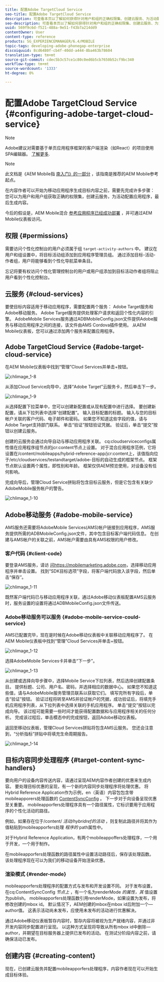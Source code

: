 ```yaml
---
title: 配置Adobe TargetCloud Service
seo-title: 配置Adobe TargetCloud Service
description: 可查看本页以了解如何获得针对用户和组的正确权限集、创建云服务、为活动配置应用程序以及最终生成内容。
seo-description: 可查看本页以了解如何获得针对用户和组的正确权限集、创建云服务、为活动配置应用程序以及最终生成内容。
uuid: 569f9c6d-f521-488a-9e51-f43b7a214dd9
contentOwner: User
content-type: reference
products: SG_EXPERIENCEMANAGER/6.4/MOBILE
topic-tags: developing-adobe-phonegap-enterprise
discoiquuid: 8cd6480f-cb4f-40dd-a444-8ba463b78604
translation-type: tm+mt
source-git-commit: cdec5b3c57ce1c80c0ed6b5cb7650b52cf9bc340
workflow-type: tm+mt
source-wordcount: '1333'
ht-degree: 0%

---
```



# 配置Adobe TargetCloud Service {#configuring-adobe-target-cloud-service}

>[!NOTE]
>
>Adobe建议对需要基于单页应用程序框架的客户端渲染（如React）的项目使用SPA编辑器。 [了解更多](/help/sites-developing/spa-overview.md).

>[!NOTE]
>
>此文档是《AEM Mobile指 [南入门》的一部分](/help/mobile/getting-started-aem-mobile.md) ，该指南是推荐的AEM Mobile参考起点。

在内容作者可以开始为移动应用程序生成目标内容之前，需要先完成许多步骤： 您可以为用户和用户组获取正确的权限集，创建云服务，为活动配置应用程序，最后生成内容。

今后的假设是，AEM Mobile混合 [参考应用程序已经成功部署](https://github.com/Adobe-Marketing-Cloud-Apps/aem-mobile-hybrid-reference) ，并可通过AEM Mobile仪表板访问。

## 权限 {#permissions}

需要访问个性化控制台的用户必须属于组 `target-activity-authors` 中。 建议在用户和组设置中，将目标活动组添加到应用程序管理员组。 通过添加目标-活动-作者组，用户将能够看到个性化导航菜单条目。

忘记将要有权访问个性化管理控制台的用户或用户组添加到目标活动作者组将阻止用户看到个性化控制台。

## 云服务 {#cloud-services}

要使目标内容适用于移动应用程序，需要配置两个服务： Adobe Target服务和Adobe移动服务。 Adobe Target服务提供处理客户请求和返回个性化内容的引擎。 AdobeMobile Services服务通过ADBMobileConfig.json文件提供Adobe服务与移动应用程序之间的连接，该文件由AMS Cordova插件使用。 从AEM Mobile仪表板，您可以通过添加两个服务来配置应用程序。

## Adobe TargetCloud Service {#adobe-target-cloud-service}

在AEM Mobile仪表板中找到“管理”Cloud Services并单击+按钮。

![chlimage_1-8](assets/chlimage_1-8.png)

从添加Cloud Service向导中，选择“Adobe Target”云服务卡，然后单击下一步。

![chlimage_1-9](assets/chlimage_1-9.png)

从选择配置下拉菜单中，您可以创建新配置或从现有配置中进行选择。 要创建新配置，请从下拉列表中选择“创建配置”。 输入目标配置的标题。 输入与您的目标帐户关联的客户代码、电子邮件和密码。 如果您不知道这些字段的值，请与Adobe Target支持部门联系。 单击“验证”按钮验证凭据。 验证后，单击“提交”按钮以创建云服务。

创建的云服务会通过向导自动与移动应用程序关联。 cq:cloudserviceconfigs属性值在应用程序组节点的jcr:content节点上设置。 对于混合应用程序范例，它将设置在/content/mobileapps/hybrid-reference-app/jcr:content上，该值指向位于/etc/cloudservices/testandtarget/adobe-目标的自动生成的框架节点。 框架节点默认设置两个属性，即性别和年龄。 框架仅供AEM预览使用，对设备没有任何影响。

完成向导后，管理Cloud Service拼贴将包含目标云服务，但是它包含有关缺少AdobeMobile服务帐户的警告。

![chlimage_1-10](assets/chlimage_1-10.png)

## Adobe移动服务 {#adobe-mobile-service}

AMS服务还需要将AdobeMobile Services(AMS)帐户链接到应用程序，AMS服务提供所需的ADBMobileConfig.json文件，其中包含目标客户端代码信息。 在创建与AMS帐户的关联之前，AMS帐户需要由具有AMS权限的用户修改。

### 客户代码 {#client-code}

要登录AMS服务，请访 [问https://mobilemarketing.adobe.com](https://mobilemarketing.adobe.com/)，选择移动应用程序并单击设置。 找到“SDK目标选项”字段，将客户端代码放入该字段，然后单击“保存”。

![chlimage_1-11](assets/chlimage_1-11.png)

既然客户端代码已与移动应用程序关联，通过Adobe移动仪表板配置AMS云服务时，服务设置的设置将通过ADBMobileConfig.json文件传送。

### Adobe移动服务可以服务 {#adobe-mobile-service-could-service}

AMS已配置完毕，现在是时候在Adobe移动仪表板中关联移动应用程序了。 在AEM Mobile仪表板中找到“管理”Cloud Services并单击+按钮。

![chlimage_1-12](assets/chlimage_1-12.png)

选择AdobeMobile Services卡并单击“下一步”。

![chlimage_1-13](assets/chlimage_1-13.png)

从创建或选择向导步骤中，选择Mobile Service下拉列表，然后选择创建配置条目。 提供标题、公司、用户名、密码，并选择相应的数据中心。 如果您不知道这些值，请与AdobeMobile服务管理员联系以获取它们。 填写完所有字段后，单击“验证”按钮。 验证过程将转至AMS并验证帐户的凭据，成功验证后，将填充手机应用程序列表，从下拉列表中选择关联的手机应用程序。 单击“提交”按钮以完成向导。 该过程可能需要一些时间才能获得配置数据和与应用程序相关的任何分析。 完成该过程后，单击模态中的完成按钮，返回Adobe移动仪表板。

返回至移动仪表板，管理Cloud Services拼贴将包含AMS云服务。 您还会注意到，“分析指标”拼贴中将填充生命周期报告。

![chlimage_1-14](assets/chlimage_1-14.png)

## 目标内容同步处理程序 {#target-content-sync-handlers}

要向用户的设备内容传送内容，请通过呈现AEM内容作者创建的优惠来生成内容。 要处理目标优惠的呈现，有一个新的内容同步处理程序将处理优惠。 将Hybrid Reference Application作为示例，en（英语）内容包包含带mobileapporers处理函数的 [ContentSyncConfig](https://github.com/Adobe-Marketing-Cloud-Apps/aem-mobile-hybrid-reference/blob/master/aem-package/content-author/src/main/content/jcr_root/content/mobileapps/hybrid-reference-app/en/_jcr_content/pge-app/app-config-dev/targetOffers/.content.xml) 。 下一步对于向设备呈现优惠至关重要。 mobileapporfers处理程序具有一个路径属性，它标识要用于应用程序的个性化活动的路径。

例如，如果存在位于/content/ *活动/hybridref的活动* ，则复制此路径并将其作为值粘贴到mobileapporfers处理 *程序的* path属性中。

对于Hybrid Reference Application，有两个mobileappoffers处理程序，一个用于开发，一个用于制作。

在mobileapporfers处理函数的路径属性中设置活动路径后，保存该处理函数。 该处理程序现在可以为我们的移动设备开始渲染优惠。

### 渲染模式 {#render-mode}

mobileapporfers处理程序的配置方式与发布和开发设置不同。 对于发布设置，在cq:ContentSyncConfig *节点上* ，有一个名为renderMode *的属性，其* 值设置为publish。 mobileapporfers处理函数引用renderMode，如果设置为发布，将修改创建的mbox id。 默认情况下，AEM创建的mbox在mbox id后附加一个—author值。 这表示活动尚未发布，应使用未发布的活动进行优惠解决。

通过Adobe移动仪表板暂存内容时，暂存内容将被视为生产就绪内容，并通过非开发内容同步配置进行呈现。 以这种方式呈现将导致从所有mbox id中删除—author，并期望在目标服务器上提供已发布的活动。 在测试分阶段内容之前，请确保活动已发布。

## 创建内容 {#creating-content}

现在，已创建云服务并配置mobileapporfers处理程序，内容作者现在可以开始生成目标体验。
